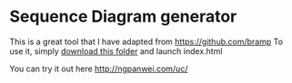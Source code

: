 # Sequence Diagram generator

This is a great tool that I have adapted from https://github.com/bramp
To use it, simply [download this folder](sequence-diagram.zip) and launch index.html

You can try it out here http://ngpanwei.com/uc/




